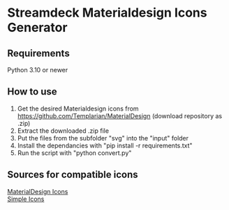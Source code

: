 # Streamdeck Materialdesign Icons Generator

## Requirements
Python 3.10 or newer

## How to use
1. Get the desired Materialdesign icons from https://github.com/Templarian/MaterialDesign (download repository as .zip)
2. Extract the downloaded .zip file
3. Put the files from the subfolder "svg" into the "input" folder
4. Install the dependancies with "pip install -r requirements.txt"
5. Run the script with "python convert.py"

## Sources for compatible icons
[MaterialDesign Icons](https://github.com/Templarian/MaterialDesign)  
[Simple Icons](https://github.com/simple-icons/simple-icons)
